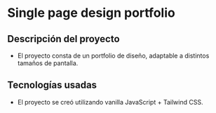 # Single page design portfolio

## Descripción del proyecto

- El proyecto consta de un portfolio de diseño, adaptable a distintos tamaños de pantalla.

## Tecnologías usadas

- El proyecto se creó utilizando vanilla JavaScript + Tailwind CSS.
